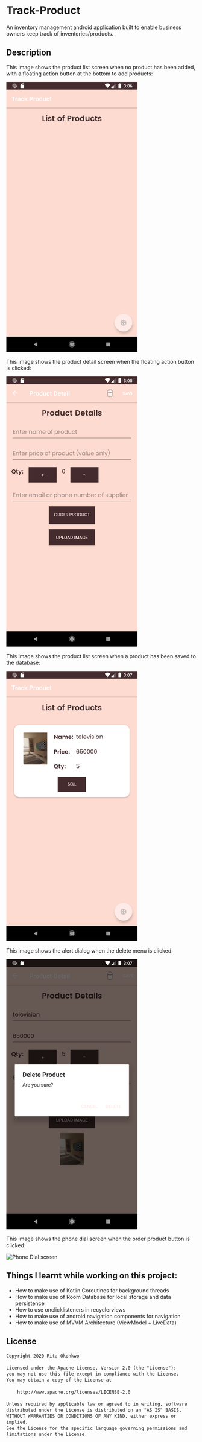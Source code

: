 # Track-Product
An inventory management android application built to enable business owners keep track of inventories/products.

## Description

This image shows the product list screen when no product has been added, with a floating action button at the bottom to add products:

![Blank Product List screen](https://github.com/Rita-Okonkwo/Track-Product/blob/master/screenshots/Screenshot_1588341979.png)

This image shows the product detail screen when the floating action button is clicked:

![Product Detail screen](https://github.com/Rita-Okonkwo/Track-Product/blob/master/screenshots/Screenshot_1588341927.png)

This image shows the product list screen when a product has been saved to the database:

![Product List screen](https://github.com/Rita-Okonkwo/Track-Product/blob/master/screenshots/Screenshot_1588342049.png)

This image shows the alert dialog when the delete menu is clicked:

![Alert Dialog](https://github.com/Rita-Okonkwo/Track-Product/blob/master/screenshots/Screenshot_1588342073.png)

This image shows the phone dial screen when the order product button is clicked:

![Phone Dial screen](ithub.com/Rita-Okonkwo/Track-Product/blob/master/screenshots/Screenshot_1588342111.png)

## Things I learnt while working on this project:
* How to make use of Kotlin Coroutines for background threads
* How to make use of Room Database for local storage and data persistence
* How to use onclicklisteners in recyclerviews
* How to make use of android navigation components for navigation
* How to make use of MVVM Architecture (ViewModel + LiveData)

## License
```
Copyright 2020 Rita Okonkwo

Licensed under the Apache License, Version 2.0 (the "License");
you may not use this file except in compliance with the License.
You may obtain a copy of the License at

    http://www.apache.org/licenses/LICENSE-2.0

Unless required by applicable law or agreed to in writing, software
distributed under the License is distributed on an "AS IS" BASIS,
WITHOUT WARRANTIES OR CONDITIONS OF ANY KIND, either express or implied.
See the License for the specific language governing permissions and
limitations under the License.
```

